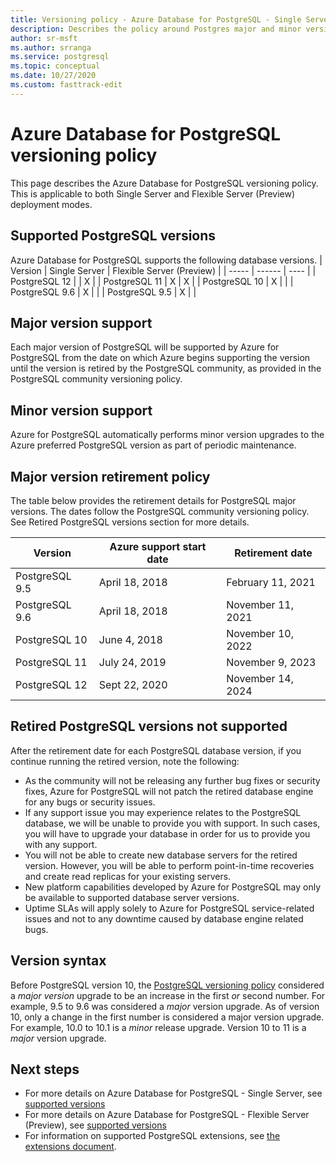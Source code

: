 ```yaml
---
title: Versioning policy - Azure Database for PostgreSQL - Single Server and Flexible Server (Preview)
description: Describes the policy around Postgres major and minor versions in Azure Database for PostgreSQL - Single Server.
author: sr-msft
ms.author: srranga
ms.service: postgresql
ms.topic: conceptual
ms.date: 10/27/2020
ms.custom: fasttrack-edit
---
```

# Azure Database for PostgreSQL versioning policy

This page describes the Azure Database for PostgreSQL versioning policy. This is applicable to both Single Server and Flexible Server (Preview) deployment modes.

## Supported  PostgreSQL versions

Azure Database for PostgreSQL supports the following database versions.
| Version | Single Server | Flexible Server (Preview) |
| ----- | ------ | ---- |
| PostgreSQL 12 |  | X | 
| PostgreSQL 11 | X | X |
| PostgreSQL 10 | X |  |
| PostgreSQL 9.6 | X |  |
| PostgreSQL 9.5 | X |  |

## Major version support
Each major version of PostgreSQL will be supported by Azure for PostgreSQL from the date on which Azure begins supporting the version until the version is retired by the PostgreSQL community, as provided in the PostgreSQL community versioning policy.

## Minor version support
Azure for PostgreSQL automatically performs minor version upgrades to the Azure preferred PostgreSQL version as part of periodic maintenance. 

## Major version retirement policy
The table below provides the retirement details for PostgreSQL major versions. The dates follow the PostgreSQL community versioning policy. See Retired PostgreSQL versions section for more details.

| Version	| Azure support start date	| Retirement date|
| ----- | ------ | ----- |
| PostgreSQL 9.5 | April 18, 2018	| February 11, 2021
| PostgreSQL 9.6 | April 18, 2018	| November 11, 2021
| PostgreSQL 10 |	June 4, 2018	| November 10, 2022
| PostgreSQL 11 |	July 24, 2019	| November 9, 2023
| PostgreSQL 12 |	Sept 22, 2020 	| November 14, 2024

## Retired PostgreSQL versions not supported    

After the retirement date for each PostgreSQL database version, if you continue running the retired version, note the following:
- As the community will not be releasing any further bug fixes or security fixes, Azure for PostgreSQL will not patch the retired database engine for any bugs or security issues.
- If any support issue you may experience relates to the PostgreSQL database, we will be unable to provide you with support. In such cases, you will have to upgrade your database in order for us to provide you with any support.
- You will not be able to create new database servers for the retired version. However, you will be able to perform point-in-time recoveries and create read replicas for your existing servers.
- New platform capabilities developed by Azure for PostgreSQL may only be available to supported database server versions.
- Uptime SLAs will apply solely to Azure for PostgreSQL service-related issues and not to any downtime caused by database engine related bugs.  

## Version syntax
Before PostgreSQL version 10, the [PostgreSQL versioning policy](https://www.postgresql.org/support/versioning/) considered a _major version_ upgrade to be an increase in the first _or_ second number. For example, 9.5 to 9.6 was considered a _major_ version upgrade. As of version 10, only a change in the first number is considered a major version upgrade. For example, 10.0 to 10.1 is a _minor_ release upgrade. Version 10 to 11 is a _major_ version upgrade.

## Next steps
- For more details on Azure Database for PostgreSQL - Single Server, see [supported versions](./concepts-supported-versions.md)
- For more details on Azure Database for PostgreSQL - Flexible Server (Preview), see [supported versions](flexible-server/concepts-supported-versions.md)
- For information on supported PostgreSQL extensions, see [the extensions document](concepts-extensions.md).
